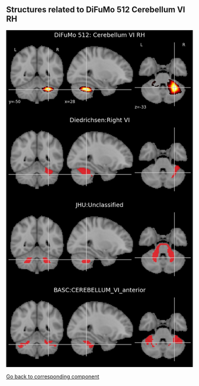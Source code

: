 


## Structures related to DiFuMo 512 Cerebellum VI RH

![14](14.jpg "Structures related to DiFuMo 512 Cerebellum VI RH")

[Go back to corresponding component](https://parietal-inria.github.io/DiFuMo/512/html/14.html)